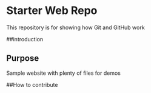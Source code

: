 # Starter Web Repo

This repository is for showing how Git and GitHub work

##introduction


## Purpose

Sample website with plenty of files for demos

##How to contribute
